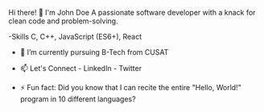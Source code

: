 Hi there! 👋 I'm John Doe
A passionate software developer with a knack for clean code and problem-solving.

-Skills
   C,
   C++,
   JavaScript (ES6+),
   React


- 🌱 I’m currently pursuing B-Tech from CUSAT

- 📫 Let's Connect
        - LinkedIn
        - Twitter
- ⚡ Fun fact: Did you know that I can recite the entire "Hello, World!" program in 10 different languages?


